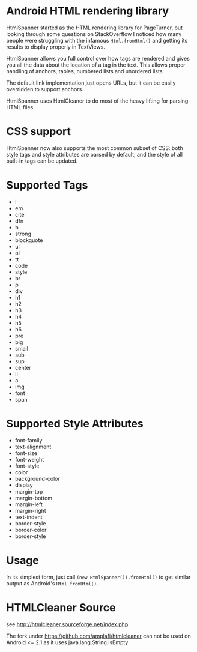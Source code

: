# Android HTML rendering library

HtmlSpanner started as the HTML rendering library for PageTurner, but looking through some questions on StackOverflow I noticed how many people were struggling with the infamous ``Html.fromHtml()`` and getting its results to display properly in TextViews.

HtmlSpanner allows you full control over how tags are rendered and gives you all the data about the location of a tag in the text. This allows proper handling of anchors, tables, numbered lists and unordered lists.

The default link implementation just opens URLs, but it can be easily overridden to support anchors.

HtmlSpanner uses HtmlCleaner to do most of the heavy lifting for parsing HTML files.

# CSS support

HtmlSpanner now also supports the most common subset of CSS: both style tags and style attributes are parsed by default, and the style of all built-in tags can be updated.

# Supported Tags

* i
* em
* cite
* dfn
* b
* strong
* blockquote
* ul
* ol
* tt
* code
* style
* br
* p
* div
* h1
* h2
* h3
* h4
* h5
* h6
* pre
* big
* small
* sub
* sup
* center
* li
* a
* img
* font
* span

# Supported Style Attributes

* font-family
* text-alignment
* font-size
* font-weight
* font-style
* color
* background-color
* display
* margin-top
* margin-bottom
* margin-left
* margin-right
* text-indent
* border-style
* border-color
* border-style

# Usage
In its simplest form, just call ``(new HtmlSpanner()).fromHtml()`` to get similar output as Android's ``Html.fromHtml()``.

# HTMLCleaner Source
see http://htmlcleaner.sourceforge.net/index.php

The fork under https://github.com/amplafi/htmlcleaner can not be used on Android <= 2.1 as it uses java.lang.String.isEmpty

